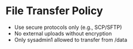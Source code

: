 # File Transfer Policy

- Use secure protocols only (e.g., SCP/SFTP)
- No external uploads without encryption
- Only sysadmin1 allowed to transfer from /data
